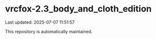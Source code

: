 # vrcfox-2.3_body_and_cloth_edition

Last updated: 2025-07-07 11:51:57

This repository is automatically maintained.
